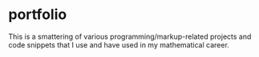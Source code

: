 # portfolio
This is a smattering of various programming/markup-related projects and code snippets that I use and have used in my mathematical career.
